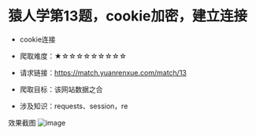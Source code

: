 # 猿人学第13题，cookie加密，建立连接

- cookie连接

- 爬取难度：★☆☆☆☆☆☆☆☆☆

- 请求链接：https://match.yuanrenxue.com/match/13

- 爬取目标：该网站数据之合

- 涉及知识：requests、session，re

效果截图
![image](https://user-images.githubusercontent.com/105276701/221077378-f3932903-660f-47ed-94e8-c2f86ca053f2.png)
